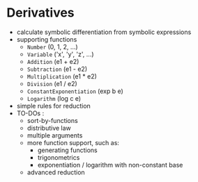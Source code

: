 # Derivatives

* calculate symbolic differentiation from symbolic expressions
* supporting functions
    * `Number` (0, 1, 2, ...)
    * `Variable` ('x', 'y', 'z', ...)
    * `Addition` (e1 + e2)
    * `Subtraction` (e1 - e2)
    * `Multiplication` (e1 * e2)
    * `Division` (e1 / e2)
    * `ConstantExponentiation` (exp b e)
    * `Logarithm` (log c e)
* simple rules for reduction
* TO-DOs : 
    * sort-by-functions
    * distributive law
    * multiple arguments
    * more function support, such as:
        * generating functions
        * trigonometrics
        * exponentiation / logarithm with non-constant base
    * advanced reduction
